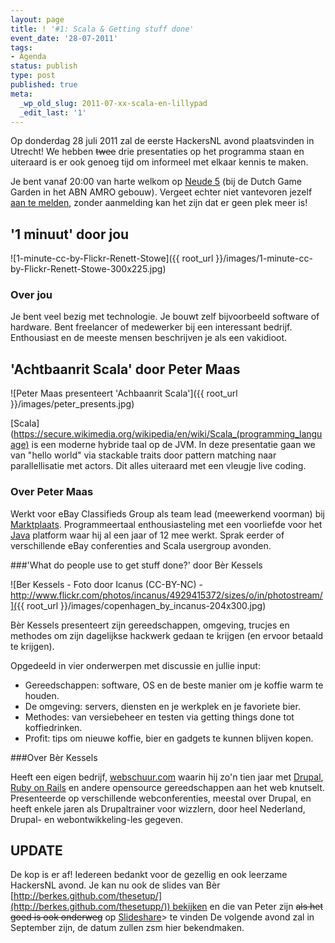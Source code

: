 ```yaml
---
layout: page
title: ! '#1: Scala & Getting stuff done'
event_date: '28-07-2011'
tags:
- Agenda
status: publish
type: post
published: true
meta:
  _wp_old_slug: 2011-07-xx-scala-en-lillypad
  _edit_last: '1'
---
```


Op donderdag 28 juli 2011 zal de eerste HackersNL avond plaatsvinden in Utrecht! We hebben <del>twee</del> drie presentaties op het programma staan en uiteraard is er ook genoeg tijd om informeel met elkaar kennis te maken.

Je bent vanaf 20:00 van harte welkom op <a title="Lokatie" href="{{ root_url }}/locatie.html">Neude 5</a> (bij de Dutch Game Garden in het ABN AMRO gebouw). Vergeet echter niet vantevoren jezelf <a title="Reserveren" href="{{ root_url }}/aanmelden.html">aan te melden</a>, zonder aanmelding kan het zijn dat er geen plek meer is!

## '1 minuut' door jou
![1-minute-cc-by-Flickr-Renett-Stowe]({{ root_url }}/images/1-minute-cc-by-Flickr-Renett-Stowe-300x225.jpg)

### Over jou
Je bent veel bezig met technologie. Je bouwt zelf bijvoorbeeld software of hardware. Bent freelancer of medewerker bij een interessant bedrijf. Enthousiast en de meeste mensen beschrijven je als een vakidioot.

## 'Achtbaanrit Scala' door Peter Maas
![Peter Maas presenteert 'Achbaanrit Scala']({{ root_url }}/images/peter_presents.jpg)

[Scala](https://secure.wikimedia.org/wikipedia/en/wiki/Scala_(programming_language) is een moderne hybride taal op de JVM. In deze presentatie gaan we van "hello world" via stackable traits door pattern matching naar parallellisatie met actors. Dit alles uiteraard met een vleugje live coding.

### Over Peter Maas

Werkt voor eBay Classifieds Group als team lead (meewerkend voorman) bij <a href="http://marktplaats.nl">Marktplaats</a>. Programmeertaal enthousiasteling met een voorliefde voor het <a href="https://secure.wikimedia.org/wikipedia/en/wiki/Java_(software_platform)">Java</a> platform waar hij al een jaar of 12 mee werkt. Sprak eerder of verschillende eBay conferenties and Scala usergroup avonden.

###'What do people use to get stuff done?' door Bèr Kessels

![Ber Kessels - Foto door Icanus (CC-BY-NC) - http://www.flickr.com/photos/incanus/4929415372/sizes/o/in/photostream/]({{ root_url }}/images/copenhagen_by_incanus-204x300.jpg)

Bèr Kessels presenteert zijn gereedschappen, omgeving, trucjes en methodes om zijn dagelijkse hackwerk gedaan te krijgen (en ervoor betaald te krijgen).

Opgedeeld in vier onderwerpen met discussie en jullie input:

- Gereedschappen: software, OS en de beste manier om je koffie warm te houden.
- De omgeving: servers, diensten en je werkplek en je favoriete bier.
- Methodes: van versiebeheer en testen via getting things done tot koffiedrinken.
- Profit: tips om nieuwe koffie, bier en gadgets te kunnen blijven kopen.

###Over Bèr Kessels

Heeft een eigen bedrijf, [webschuur.com](http://webschuur.com) waarin hij zo'n tien jaar met [Drupal](http://drupal.org), [Ruby on Rails](http://rubyonrails.org) en andere opensource gereedschappen aan het web knutselt. Presenteerde op verschillende webconferenties, meestal over Drupal, en heeft enkele jaren als Drupaltrainer voor wizzlern, door heel Nederland, Drupal- en webontwikkeling-les gegeven.

## UPDATE

De kop is er af! Iedereen bedankt voor de gezellig en ook leerzame HackersNL avond. Je kan nu ook de slides van Bèr 
[http://berkes.github.com/thesetup/](http://berkes.github.com/thesetupp/)) bekijken en die van Peter zijn 
<del>als het goed is ook onderweg</del> op [Slideshare](http://www.slideshare.net/p3t0r/introduction-to-scala-for-hackersnl-gathering)>
te vinden De volgende avond zal in September zijn, de datum zullen zsm hier bekendmaken.
